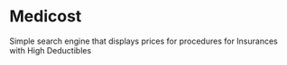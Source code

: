 Medicost
========

Simple search engine that displays prices for procedures for Insurances with High Deductibles
